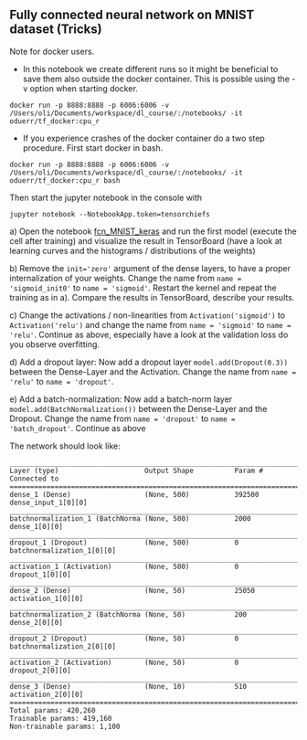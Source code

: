## Fully connected neural network on MNIST dataset (Tricks)

Note for docker users. 

* In this notebook we create different runs so it might be beneficial to save them also outside the docker container. This is possible using the -v option when starting docker. 

```
docker run -p 8888:8888 -p 6006:6006 -v /Users/oli/Documents/workspace/dl_course/:/notebooks/ -it oduerr/tf_docker:cpu_r 
```

* If you experience crashes of the docker container do a two step procedure. First start docker in bash.

```
docker run -p 8888:8888 -p 6006:6006 -v /Users/oli/Documents/workspace/dl_course/:/notebooks/ -it oduerr/tf_docker:cpu_r bash
```

Then start the jupyter notebook in the console with

```
jupyter notebook --NotebookApp.token=tensorchiefs
```

a) Open the notebook [fcn_MNIST_keras](https://github.com/tensorchiefs/dl_course_2018/blob/master/notebooks/06_fcn_MNIST_keras.ipynb) and run the first model (execute the cell after training) and visualize the result in TensorBoard (have a look at learning curves and the histograms / distributions of the weights)

b) Remove the `init='zero'` argument of the dense layers, to have a proper internalization of your weights. Change the name from `name = 'sigmoid_init0'` to `name = 'sigmoid'`. Restart the kernel and repeat the training as in a). Compare the results in TensorBoard, describe your results.

c) Change the activations / non-linearities from `Activation('sigmoid')` to `Activation('relu')` and change the name from `name = 'sigmoid'` to `name = 'relu'`. Continue as above, especially have a look at the validation loss do you observe overfitting.

d) Add a dropout layer: Now add a dropout layer `model.add(Dropout(0.3))` between the Dense-Layer and the Activation. Change the name from `name = 'relu'` to `name = 'dropout'`. 

e) Add a batch-normalization: Now add a batch-norm layer `model.add(BatchNormalization())` between the Dense-Layer and the Dropout. Change the name from `name = 'dropout'` to `name = 'batch_dropout'`. Continue as above  

The network should look like:

```
____________________________________________________________________________________________________
Layer (type)                     Output Shape          Param #     Connected to                     
====================================================================================================
dense_1 (Dense)                  (None, 500)           392500      dense_input_1[0][0]              
____________________________________________________________________________________________________
batchnormalization_1 (BatchNorma (None, 500)           2000        dense_1[0][0]                    
____________________________________________________________________________________________________
dropout_1 (Dropout)              (None, 500)           0           batchnormalization_1[0][0]       
____________________________________________________________________________________________________
activation_1 (Activation)        (None, 500)           0           dropout_1[0][0]                  
____________________________________________________________________________________________________
dense_2 (Dense)                  (None, 50)            25050       activation_1[0][0]               
____________________________________________________________________________________________________
batchnormalization_2 (BatchNorma (None, 50)            200         dense_2[0][0]                    
____________________________________________________________________________________________________
dropout_2 (Dropout)              (None, 50)            0           batchnormalization_2[0][0]       
____________________________________________________________________________________________________
activation_2 (Activation)        (None, 50)            0           dropout_2[0][0]                  
____________________________________________________________________________________________________
dense_3 (Dense)                  (None, 10)            510         activation_2[0][0]               
====================================================================================================
Total params: 420,260
Trainable params: 419,160
Non-trainable params: 1,100
```








